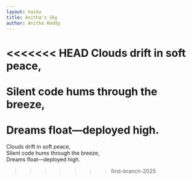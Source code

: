 ```yaml
---
layout: haiku
title: Anitha's Sky
author: Anitha Reddy
---
```


<<<<<<< HEAD
Clouds drift in soft peace,<br>  
Silent code hums through the breeze,<br>  
Dreams float—deployed high.<br>
=======
Clouds drift in soft peace,  
Silent code hums through the breeze,  
Dreams float—deployed high.
>>>>>>> first-branch-2025
